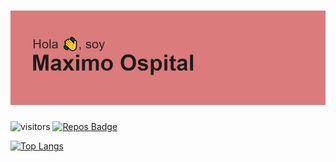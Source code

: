 # ![header](https://raw.githubusercontent.com/maximoospital/maximoospital/main/header.png)
![visitors](https://visitor-badge.glitch.me/badge?page_id=maximoospita&left_color=black&right_color=grey) [![Repos Badge](https://badges.pufler.dev/repos/maximoospital)](https://badges.pufler.dev)

[![Top Langs](https://github-readme-stats.vercel.app/api/top-langs/?username=maximoospital)](https://github.com/anuraghazra/github-readme-stats)
